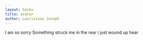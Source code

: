 ```yaml
---
layout: haiku
title: avatar
author: Laurisseau Joseph
---
```


I am so sorry
Something struck me in the rear
i just wound up hear
